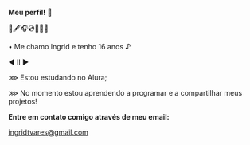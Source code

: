**Meu perfil!** 💜

📜🖋🎧💿🌼📖🧸

• Me chamo Ingrid e tenho 16 anos ♪

◀ ⅠⅠ ▶

⋙ Estou estudando no Alura; 

⋙ No momento estou aprendendo a programar e a compartilhar meus projetos!

**Entre em contato comigo através de meu email:** 

ingridtvares@gmail.com 
